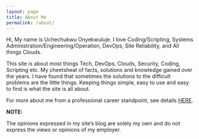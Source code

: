 ```yaml
---
layout: page
title: About Me
permalink: /about/
---
```


Hi, My name is Uchechukwu Onyekwuluje. I love Coding/Scripting, Systems Administration/Engineering/Operation, DevOps, Site Reliability, and All things Clouds.

This site is about most things Tech, DevOps, Clouds, Security, Coding, Scripting etc. My cheetsheat of facts, solutions and knowledge gained over the years. 
I have found that sometimes the solutions to the difficult problems are the little things. Keeping things simple, easy to use and easy to find is what the site 
is all about.

For more about me from a professional career standpoint, see details
<a href="https://www.linkedin.com/in/uchechukwu-onyekwuluje-sde" target="_blank">HERE</a>.

**NOTE:**

The opinions expressed in my site’s blog are solely my own and do not express the views or opinions of my employer.
